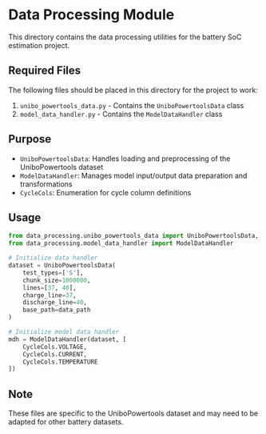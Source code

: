 # Data Processing Module

This directory contains the data processing utilities for the battery SoC estimation project.

## Required Files

The following files should be placed in this directory for the project to work:

1. `unibo_powertools_data.py` - Contains the `UniboPowertoolsData` class
2. `model_data_handler.py` - Contains the `ModelDataHandler` class

## Purpose

- `UniboPowertoolsData`: Handles loading and preprocessing of the UniboPowertools dataset
- `ModelDataHandler`: Manages model input/output data preparation and transformations
- `CycleCols`: Enumeration for cycle column definitions

## Usage

```python
from data_processing.unibo_powertools_data import UniboPowertoolsData, CycleCols
from data_processing.model_data_handler import ModelDataHandler

# Initialize data handler
dataset = UniboPowertoolsData(
    test_types=['S'],
    chunk_size=1000000,
    lines=[37, 40],
    charge_line=37,
    discharge_line=40,
    base_path=data_path
)

# Initialize model data handler
mdh = ModelDataHandler(dataset, [
    CycleCols.VOLTAGE,
    CycleCols.CURRENT,
    CycleCols.TEMPERATURE
])
```

## Note

These files are specific to the UniboPowertools dataset and may need to be adapted for other battery datasets.
